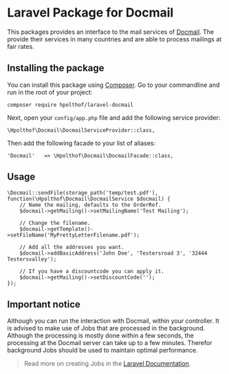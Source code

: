 # Laravel Package for Docmail
This packages provides an interface to the mail services of [Docmail](https://www.cfhdocmail.com/). The provide their services in many countries and are able to process mailings at fair rates.

## Installing the package

You can install this package using [Composer](https://www.getcomposer.org/). Go to your commandline and run in the root of your project:

```
composer require hpolthof/laravel-docmail
```

Next, open your ```config/app.php``` file and add the following service provider:

```
\Hpolthof\Docmail\DocmailServiceProvider::class,
``` 

Then add the following facade to your list of aliases:

```
'Docmail'   => \Hpolthof\Docmail\DocmailFacade::class,
```

## Usage

```
\Docmail::sendFile(storage_path('temp/test.pdf'), function(\Hpolthof\Docmail\DocmailService $docmail) {
    // Name the mailing, defaults to the OrderRef.
    $docmail->getMailing()->setMailingName('Test Mailing');
    
    // Change the filename.
    $docmail->getTemplate()->setFileName('MyPrettyLetterFilename.pdf');
    
    // Add all the addresses you want.
    $docmail->addBasicAddress('John Doe', 'Testersroad 3', '32444 Testersvalley');

    // If you have a discountcode you can apply it.
    $docmail->getMailing()->setDiscountCode('');
});
```

## Important notice

Although you can run the interaction with Docmail, within your controller. It is advised to make use of Jobs that are
processed in the background. Although the processing is mostly done within a few seconds, the processing at the Docmail
server can take up to a few minutes. Therefor background Jobs should be used to maintain optimal performance.

> Read more on creating Jobs in the [Laravel Documentation](http://laravel.com/docs/5.1/queues#writing-job-classes).